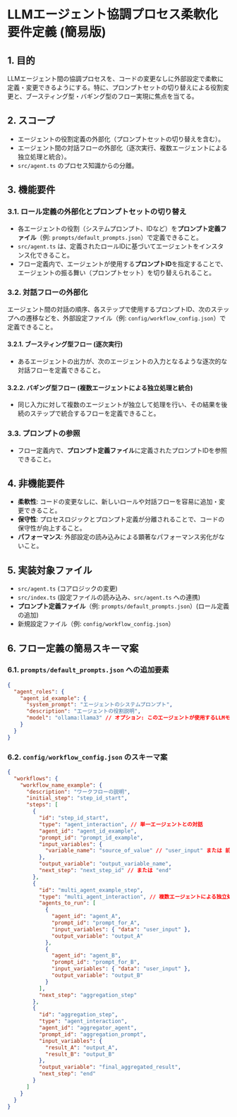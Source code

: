 # LLMエージェント協調プロセス柔軟化要件定義 (簡易版)

## 1. 目的

LLMエージェント間の協調プロセスを、コードの変更なしに外部設定で柔軟に定義・変更できるようにする。特に、プロンプトセットの切り替えによる役割変更と、ブースティング型・バギング型のフロー実現に焦点を当てる。

## 2. スコープ

*   エージェントの役割定義の外部化（プロンプトセットの切り替えを含む）。
*   エージェント間の対話フローの外部化（逐次実行、複数エージェントによる独立処理と統合）。
*   `src/agent.ts` のプロセス知識からの分離。

## 3. 機能要件

### 3.1. ロール定義の外部化とプロンプトセットの切り替え

*   各エージェントの役割（システムプロンプト、IDなど）を**プロンプト定義ファイル**（例: `prompts/default_prompts.json`）で定義できること。
*   `src/agent.ts` は、定義されたロールIDに基づいてエージェントをインスタンス化できること。
*   フロー定義内で、エージェントが使用する**プロンプトID**を指定することで、エージェントの振る舞い（プロンプトセット）を切り替えられること。

### 3.2. 対話フローの外部化

エージェント間の対話の順序、各ステップで使用するプロンプトID、次のステップへの遷移などを、外部設定ファイル（例: `config/workflow_config.json`）で定義できること。

#### 3.2.1. ブースティング型フロー (逐次実行)

*   あるエージェントの出力が、次のエージェントの入力となるような逐次的な対話フローを定義できること。

#### 3.2.2. バギング型フロー (複数エージェントによる独立処理と統合)

*   同じ入力に対して複数のエージェントが独立して処理を行い、その結果を後続のステップで統合するフローを定義できること。

### 3.3. プロンプトの参照

*   フロー定義内で、**プロンプト定義ファイル**に定義されたプロンプトIDを参照できること。

## 4. 非機能要件

*   **柔軟性**: コードの変更なしに、新しいロールや対話フローを容易に追加・変更できること。
*   **保守性**: プロセスロジックとプロンプト定義が分離されることで、コードの保守性が向上すること。
*   **パフォーマンス**: 外部設定の読み込みによる顕著なパフォーマンス劣化がないこと。

## 5. 実装対象ファイル

*   `src/agent.ts` (コアロジックの変更)
*   `src/index.ts` (設定ファイルの読み込み、`src/agent.ts` への連携)
*   **プロンプト定義ファイル**（例: `prompts/default_prompts.json`）(ロール定義の追加)
*   新規設定ファイル（例: `config/workflow_config.json`）

## 6. フロー定義の簡易スキーマ案

### 6.1. `prompts/default_prompts.json` への追加要素

```json
{
  "agent_roles": {
    "agent_id_example": {
      "system_prompt": "エージェントのシステムプロンプト",
      "description": "エージェントの役割説明",
      "model": "ollama:llama3" // オプション: このエージェントが使用するLLMモデル
    }
  }
}
```

### 6.2. `config/workflow_config.json` のスキーマ案

```json
{
  "workflows": {
    "workflow_name_example": {
      "description": "ワークフローの説明",
      "initial_step": "step_id_start",
      "steps": [
        {
          "id": "step_id_start",
          "type": "agent_interaction", // 単一エージェントとの対話
          "agent_id": "agent_id_example",
          "prompt_id": "prompt_id_example",
          "input_variables": {
            "variable_name": "source_of_value" // "user_input" または 前のステップのoutput_variable
          },
          "output_variable": "output_variable_name",
          "next_step": "next_step_id" // または "end"
        },
        {
          "id": "multi_agent_example_step",
          "type": "multi_agent_interaction", // 複数エージェントによる独立処理
          "agents_to_run": [
            {
              "agent_id": "agent_A",
              "prompt_id": "prompt_for_A",
              "input_variables": { "data": "user_input" },
              "output_variable": "output_A"
            },
            {
              "agent_id": "agent_B",
              "prompt_id": "prompt_for_B",
              "input_variables": { "data": "user_input" },
              "output_variable": "output_B"
            }
          ],
          "next_step": "aggregation_step"
        },
        {
          "id": "aggregation_step",
          "type": "agent_interaction",
          "agent_id": "aggregator_agent",
          "prompt_id": "aggregation_prompt",
          "input_variables": {
            "result_A": "output_A",
            "result_B": "output_B"
          },
          "output_variable": "final_aggregated_result",
          "next_step": "end"
        }
      ]
    }
  }
}
